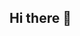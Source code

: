 ## Hi there 👋

<!--
**Ace091010/Ace091010** is a ✨ _special_ ✨ repository because its `README.md` (this file) appears on your GitHub profile.

Here are some ideas to get you started:



HIIII my names Ella but you can call me Ace as well.

Music: TV Girl, The Offspring, twenty one pilots, Alec Benjamin, the killers, My Chemical Romance, all american rejects.

Colors: Grey, black, pink, orange

Shops: Hot topic and pacsun

people i love: MF, JM, DH, JR, DR, MR, CG, EH, NK, BB, LC, MR

POOKIES: MAVERICK AND LUNA TEHEHEHE (and some1 else :3)
